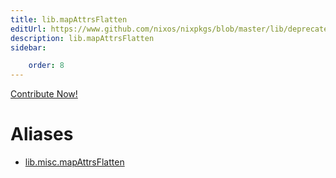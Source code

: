 ```yaml
---
title: lib.mapAttrsFlatten
editUrl: https://www.github.com/nixos/nixpkgs/blob/master/lib/deprecated.nix#L192C21
description: lib.mapAttrsFlatten
sidebar:

    order: 8
---
```


<a href="https://www.github.com/nixos/nixpkgs/blob/master/lib/deprecated.nix#L192C21">Contribute Now!</a>


# Aliases

- [lib.misc.mapAttrsFlatten](/reference/libmisc.mapAttrsFlatten)


